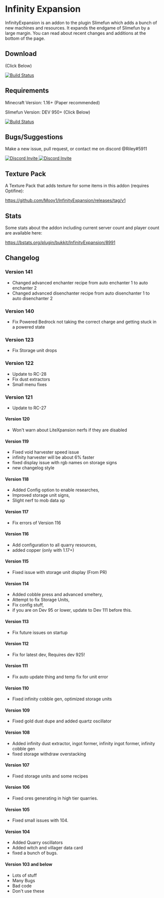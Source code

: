 # Infinity Expansion

InfinityExpansion is an addon to the plugin Slimefun which adds a bunch of new machines and resources. 
It expands the endgame of Slimefun by a large margin.
You can read about recent changes and additions at the bottom of the page.

## Download

(Click Below)

[![Build Status](https://thebusybiscuit.github.io/builds/Mooy1/InfinityExpansion/master/badge.svg)](https://thebusybiscuit.github.io/builds/Mooy1/InfinityExpansion/master)

## Requirements

Minecraft Version: 1.16+ (Paper recommended)

Slimefun Version: DEV 950+ (Click Below)

[![Build Status](https://thebusybiscuit.github.io/builds/TheBusyBiscuit/Slimefun4/master/badge.svg)](https://thebusybiscuit.github.io/builds/TheBusyBiscuit/Slimefun4/master/)

## Bugs/Suggestions

Make a new issue, pull request, or contact me on discord @Riley#5911

<p>
  <a href="https://discord.gg/slimefun">
    <img src="https://discordapp.com/api/guilds/565557184348422174/widget.png?style=banner3" alt="Discord Invite"/>
  </a>
  <a href="https://discord.gg/SqD3gg5SAU">
    <img src="https://discordapp.com/api/guilds/809178621424041997/widget.png?style=banner3" alt="Discord Invite"/>
  </a>
</p>

## Texture Pack

A Texture Pack that adds texture for some items in this addon (requires Optifine):

https://github.com/Mooy1/InfinityExpansion/releases/tag/v1

## Stats

Some stats about the addon including current server count and player count are available here:

https://bstats.org/plugin/bukkit/InfinityExpansion/8991

## Changelog
### Version 141
- Changed advanced enchanter recipe from auto enchanter 1 to auto enchanter 2
- Changed advanced disenchanter recipe from auto disenchanter 1 to auto disenchanter 2
### Version 140
- Fix Powered Bedrock not taking the correct charge and getting stuck in a powered state
### Version 123
- Fix Storage unit drops
### Version 122
- Update to RC-28
- Fix dust extractors
- Small menu fixes
### Version 121
- Update to RC-27
#### Version 120
- Won't warn about LiteXpansion nerfs if they are disabled
#### Version 119
- Fixed void harvester speed issue
- infinity harvester will be about 6% faster
- fixed display issue with rgb names on storage signs
- new changelog style
#### Version 118
- Added Config option to enable researches, 
- Improved storage unit signs, 
- Slight nerf to mob data xp
#### Version 117
- Fix errors of Version 116
#### Version 116
- Add configuration to all quarry resources, 
- added copper (only with 1.17+)
#### Version 115
- Fixed issue with storage unit display (From PR)
#### Version 114
- Added cobble press and advanced smeltery, 
- Attempt to fix Storage Units, 
- Fix config stuff, 
- if you are on Dev 95 or lower, update to Dev 111 before this.
#### Version 113
- Fix future issues on startup
#### Version 112
- Fix for latest dev, Requires dev 925!
#### Version 111
- Fix auto update thing and temp fix for unit error
#### Version 110
- Fixed infinity cobble gen, optimized storage units
#### Version 109
- Fixed gold dust dupe and added quartz oscillator
#### Version 108
- Added infinity dust extractor, ingot former, infinity ingot former, infinity cobble gen
- fixed storage withdraw overstacking
#### Version 107
- Fixed storage units and some recipes
#### Version 106
- Fixed ores generating in high tier quarries.
#### Version 105
- Fixed small issues with 104.
#### Version 104
- Added Quarry oscillators
- Added witch and villager data card 
- fixed a bunch of bugs.
#### Version 103 and below
- Lots of stuff
- Many Bugs
- Bad code
- Don't use these
